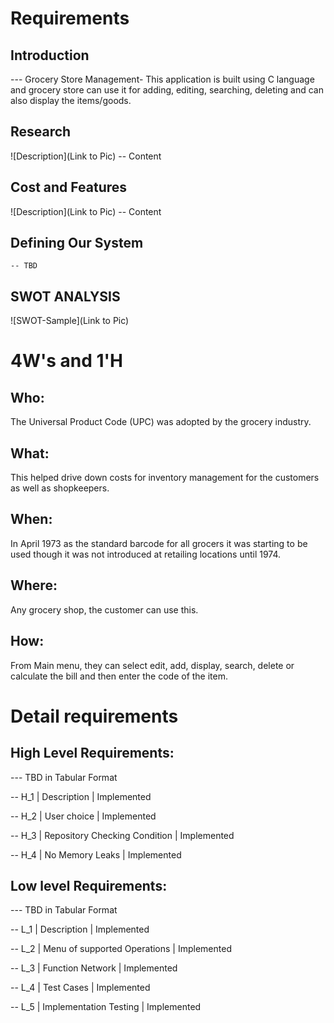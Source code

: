# Requirements
## Introduction
 --- Grocery Store Management- This application is built using C language and grocery store can use it for adding, editing, searching, deleting and can also display the items/goods.

## Research
![Description](Link to Pic)
-- Content 
## Cost and Features
![Description](Link to Pic)
-- Content 
## Defining Our System
    -- TBD
## SWOT ANALYSIS
![SWOT-Sample](Link to Pic)

# 4W&#39;s and 1&#39;H

## Who:

The Universal Product Code (UPC) was adopted by the grocery industry. 

## What:

This helped drive down costs for inventory management for the customers as well as shopkeepers.

## When:

In April 1973 as the standard barcode for all grocers it was starting to be used though it was not introduced at retailing locations until 1974.

## Where:

Any grocery shop, the customer can use this.

## How:

From Main menu, they can select edit, add, display, search, delete or calculate the bill and then enter the code of the item.

# Detail requirements
## High Level Requirements:
--- TBD in Tabular Format 

-- H_1 | Description | Implemented

-- H_2 | User choice | Implemented

-- H_3 | Repository Checking Condition | Implemented

-- H_4 | No Memory Leaks | Implemented


##  Low level Requirements:
--- TBD in Tabular Format 

-- L_1 | Description | Implemented

-- L_2 | Menu of supported Operations | Implemented

-- L_3 | Function Network | Implemented

-- L_4 | Test Cases | Implemented

-- L_5 | Implementation Testing | Implemented
